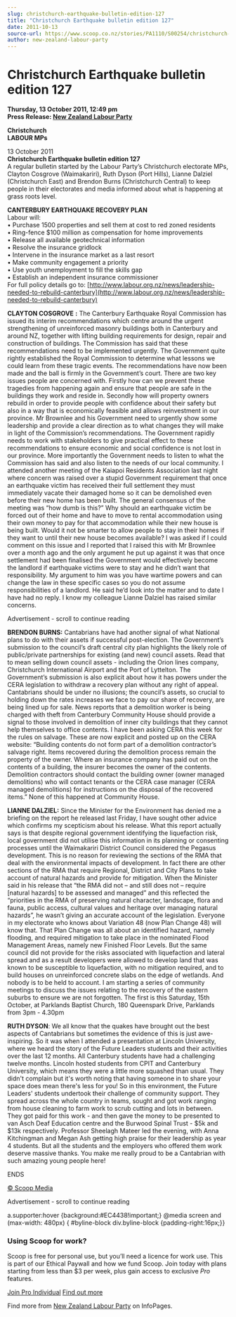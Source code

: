 ```yaml
---
slug: christchurch-earthquake-bulletin-edition-127
title: "Christchurch Earthquake bulletin edition 127"
date: 2011-10-13
source-url: https://www.scoop.co.nz/stories/PA1110/S00254/christchurch-earthquake-bulletin-edition-127.htm
author: new-zealand-labour-party
---
```

Christchurch Earthquake bulletin edition 127
============================================

**Thursday, 13 October 2011, 12:49 pm**  
**Press Release: [New Zealand Labour Party](https://info.scoop.co.nz/New_Zealand_Labour_Party)**

**Christchurch  
LABOUR MPs**

13 October 2011  
**Christchurch Earthquake bulletin edition 127**  
A regular bulletin started by the Labour Party’s Christchurch electorate MPs, Clayton Cosgrove (Waimakariri), Ruth Dyson (Port Hills), Lianne Dalziel (Christchurch East) and Brendon Burns (Christchurch Central) to keep people in their electorates and media informed about what is happening at grass roots level.

**CANTERBURY EARTHQUAKE RECOVERY PLAN**  
Labour will:  
• Purchase 1500 properties and sell them at cost to red zoned residents  
• Ring-fence $100 million as compensation for home improvements  
• Release all available geotechnical information  
• Resolve the insurance gridlock  
• Intervene in the insurance market as a last resort  
• Make community engagement a priority  
• Use youth unemployment to fill the skills gap  
• Establish an independent insurance commissioner  
For full policy details go to: [http://www.labour.org.nz/news/leadership-needed-to-rebuild-canterbury](http://www.labour.org.nz/news/leadership-needed-to-rebuild-canterbury)

**CLAYTON COSGROVE** **:** The Canterbury Earthquake Royal Commission has issued its interim recommendations which centre around the urgent strengthening of unreinforced masonry buildings both in Canterbury and around NZ, together with lifting building requirements for design, repair and construction of buildings. The Commission has said that these recommendations need to be implemented urgently. The Government quite rightly established the Royal Commission to determine what lessons we could learn from these tragic events. The recommendations have now been made and the ball is firmly in the Government’s court. There are two key issues people are concerned with. Firstly how can we prevent these tragedies from happening again and ensure that people are safe in the buildings they work and reside in. Secondly how will property owners rebuild in order to provide people with confidence about their safety but also in a way that is economically feasible and allows reinvestment in our province. Mr Brownlee and his Government need to urgently show some leadership and provide a clear direction as to what changes they will make in light of the Commission’s recommendations. The Government rapidly needs to work with stakeholders to give practical effect to these recommendations to ensure economic and social confidence is not lost in our province. More importantly the Government needs to listen to what the Commission has said and also listen to the needs of our local community. I attended another meeting of the Kaiapoi Residents Association last night where concern was raised over a stupid Government requirement that once an earthquake victim has received their full settlement they must immediately vacate their damaged home so it can be demolished even before their new home has been built. The general consensus of the meeting was “how dumb is this?” Why should an earthquake victim be forced out of their home and have to move to rental accommodation using their own money to pay for that accommodation while their new house is being built. Would it not be smarter to allow people to stay in their homes if they want to until their new house becomes available? I was asked if I could comment on this issue and I reported that I raised this with Mr Brownlee over a month ago and the only argument he put up against it was that once settlement had been finalised the Government would effectively become the landlord if earthquake victims were to stay and he didn’t want that responsibility. My argument to him was you have wartime powers and can change the law in these specific cases so you do not assume responsibilities of a landlord. He said he’d look into the matter and to date I have had no reply. I know my colleague Lianne Dalziel has raised similar concerns.

Advertisement - scroll to continue reading





**BRENDON BURNS:** Cantabrians have had another signal of what National plans to do with their assets if successful post-election. The Government’s submission to the council’s draft central city plan highlights the likely role of public/private partnerships for existing (and new) council assets. Read that to mean selling down council assets - including the Orion lines company, Christchurch International Airport and the Port of Lyttelton. The Government’s submission is also explicit about how it has powers under the CERA legislation to withdraw a recovery plan without any right of appeal. Cantabrians should be under no illusions; the council’s assets, so crucial to holding down the rates increases we face to pay our share of recovery, are being lined up for sale. News reports that a demolition worker is being charged with theft from Canterbury Community House should provide a signal to those involved in demolition of inner city buildings that they cannot help themselves to office contents. I have been asking CERA this week for the rules on salvage. These are now explicit and posted up on the CERA website: “Building contents do not form part of a demolition contractor’s salvage right. Items recovered during the demolition process remain the property of the owner. Where an insurance company has paid out on the contents of a building, the insurer becomes the owner of the contents. Demolition contractors should contact the building owner (owner managed demolitions) who will contact tenants or the CERA case manager (CERA managed demolitions) for instructions on the disposal of the recovered items.” None of this happened at Community House.

**LIANNE DALZIEL:** Since the Minister for the Environment has denied me a briefing on the report he released last Friday, I have sought other advice which confirms my scepticism about his release. What this report actually says is that despite regional government identifying the liquefaction risk, local government did not utilise this information in its planning or consenting processes until the Waimakariri District Council considered the Pegasus development. This is no reason for reviewing the sections of the RMA that deal with the environmental impacts of development. In fact there are other sections of the RMA that require Regional, District and City Plans to take account of natural hazards and provide for mitigation. When the Minister said in his release that “the RMA did not – and still does not – require \[natural hazards\] to be assessed and managed” and this reflected the “priorities in the RMA of preserving natural character, landscape, flora and fauna, public access, cultural values and heritage over managing natural hazards”, he wasn’t giving an accurate account of the legislation. Everyone in my electorate who knows about Variation 48 (now Plan Change 48) will know that. That Plan Change was all about an identified hazard, namely flooding, and required mitigation to take place in the nominated Flood Management Areas, namely new Finished Floor Levels. But the same council did not provide for the risks associated with liquefaction and lateral spread and as a result developers were allowed to develop land that was known to be susceptible to liquefaction, with no mitigation required, and to build houses on unreinforced concrete slabs on the edge of wetlands. And nobody is to be held to account. I am starting a series of community meetings to discuss the issues relating to the recovery of the eastern suburbs to ensure we are not forgotten. The first is this Saturday, 15th October, at Parklands Baptist Church, 180 Queenspark Drive, Parklands from 3pm - 4.30pm

**RUTH DYSON**: We all know that the quakes have brought out the best aspects of Cantabrians but sometimes the evidence of this is just awe-inspiring. So it was when I attended a presentation at Lincoln University, where we heard the story of the Future Leaders students and their activities over the last 12 months. All Canterbury students have had a challenging twelve months. Lincoln hosted students from CPIT and Canterbury University, which means they were a little more squashed than usual. They didn't complain but it's worth noting that having someone in to share your space does mean there's less for you! So in this environment, the Future Leaders' students undertook their challenge of community support. They spread across the whole country in teams, sought and got work ranging from house cleaning to farm work to scrub cutting and lots in between. They got paid for this work - and then gave the money to be presented to van Asch Deaf Education centre and the Burwood Spinal Trust - $5k and $13k respectively. Professor Sheelagh Mateer led the evening, with Anna Kitchingman and Megan Ash getting high praise for their leadership as year 4 students. But all the students and the employers who offered them work deserve massive thanks. You make me really proud to be a Cantabrian with such amazing young people here!

ENDS

  

[© Scoop Media](http://www.scoop.co.nz/about/terms.html)  

Advertisement - scroll to continue reading



a.supporter:hover {background:#EC4438!important;} @media screen and (max-width: 480px) { #byline-block div.byline-block {padding-right:16px;}}

### Using Scoop for work?

Scoop is free for personal use, but you’ll need a licence for work use. This is part of our Ethical Paywall and how we fund Scoop. Join today with plans starting from less than $3 per week, plus gain access to exclusive _Pro_ features.  
  
[Join Pro Individual](https://pro.scoop.co.nz/Individual/?from=ProIn24) [Find out more](https://pro.scoop.co.nz/using-scoop-for-work/?from=ProIn24)

Find more from [New Zealand Labour Party](https://info.scoop.co.nz/New_Zealand_Labour_Party) on InfoPages.